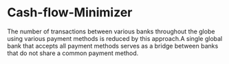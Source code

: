 # Cash-flow-Minimizer
The number of transactions between various banks throughout the globe using various payment methods is reduced by this approach.A single global bank that accepts all payment methods serves as a bridge between banks that do not share a common payment method.
